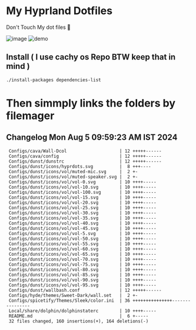# My Hyprland Dotfiles
  Don't Touch My dot files 🙂
 

  ![image](https://github.com/ALEX5402/dotfiles/assets/76860596/2fbe6020-4d76-4cf7-b052-58ff43cda405)
  ![demo](https://github.com/ALEX5402/dotfiles/assets/76860596/ff68bba7-e8da-49d3-a716-3ed3d73cfc25)

## Install ( I use cachy os Repo BTW keep that in mind )
``` ./install-packages dependencies-list ```

# Then simmply links the folders by filemager
 
## Changelog Mon Aug  5 09:59:23 AM IST 2024
```
 Configs/cava/Wall-Dcol                    | 12 +++++------
 Configs/cava/config                       | 12 +++++------
 Configs/dunst/dunstrc                     | 12 +++++------
 Configs/dunst/icons/hyprdots.svg          |  8 +++----
 Configs/dunst/icons/vol/muted-mic.svg     |  2 +-
 Configs/dunst/icons/vol/muted-speaker.svg |  2 +-
 Configs/dunst/icons/vol/vol-0.svg         | 10 ++++-----
 Configs/dunst/icons/vol/vol-10.svg        | 10 ++++-----
 Configs/dunst/icons/vol/vol-100.svg       | 10 ++++-----
 Configs/dunst/icons/vol/vol-15.svg        | 10 ++++-----
 Configs/dunst/icons/vol/vol-20.svg        | 10 ++++-----
 Configs/dunst/icons/vol/vol-25.svg        | 10 ++++-----
 Configs/dunst/icons/vol/vol-30.svg        | 10 ++++-----
 Configs/dunst/icons/vol/vol-35.svg        | 10 ++++-----
 Configs/dunst/icons/vol/vol-40.svg        | 10 ++++-----
 Configs/dunst/icons/vol/vol-45.svg        | 10 ++++-----
 Configs/dunst/icons/vol/vol-5.svg         | 10 ++++-----
 Configs/dunst/icons/vol/vol-50.svg        | 10 ++++-----
 Configs/dunst/icons/vol/vol-55.svg        | 10 ++++-----
 Configs/dunst/icons/vol/vol-60.svg        | 10 ++++-----
 Configs/dunst/icons/vol/vol-65.svg        | 10 ++++-----
 Configs/dunst/icons/vol/vol-70.svg        | 10 ++++-----
 Configs/dunst/icons/vol/vol-75.svg        | 10 ++++-----
 Configs/dunst/icons/vol/vol-80.svg        | 10 ++++-----
 Configs/dunst/icons/vol/vol-85.svg        | 10 ++++-----
 Configs/dunst/icons/vol/vol-90.svg        | 10 ++++-----
 Configs/dunst/icons/vol/vol-95.svg        | 10 ++++-----
 Configs/dunst/wallbash.conf               | 12 +++++------
 Configs/hyde/themes/Sweet-Dark/wall.set   |  2 +-
 Configs/spicetify/Themes/Sleek/color.ini  | 36 +++++++++++++++----------------
 Local/share/dolphin/dolphinstaterc        | 10 ++++-----
 README.md                                 |  6 +-----
 32 files changed, 160 insertions(+), 164 deletions(-)
```
 
